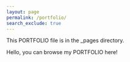 ```yaml
---
layout: page
permalink: /portfolio/
search_exclude: true
---
```


This PORTFOLIO file is in the _pages directory. 

Hello, you can browse my PORTFOLIO here!
